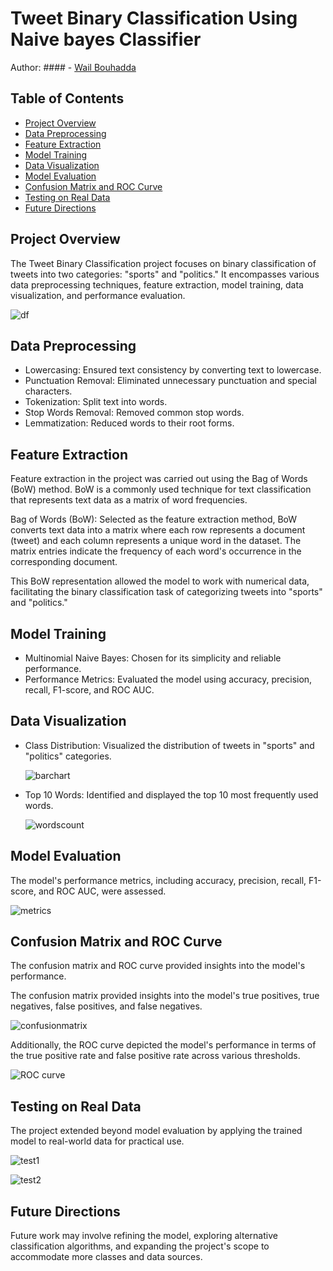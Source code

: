 # Tweet Binary Classification Using Naive bayes Classifier 


Author: #### - <a href="https://github.com/WailBouhadda">Wail Bouhadda</a>

## Table of Contents

- [Project Overview](#project-overview)
- [Data Preprocessing](#data-preprocessing)
- [Feature Extraction](#feature-extraction)
- [Model Training](#model-training)
- [Data Visualization](#data-visualization)
- [Model Evaluation](#model-evaluation)
- [Confusion Matrix and ROC Curve](#confusion-matrix-and-roc-curve)
- [Testing on Real Data](#testing-on-real-data)
- [Future Directions](#future-directions)

## Project Overview

The Tweet Binary Classification project focuses on binary classification of tweets into two categories: "sports" and "politics." It encompasses various data preprocessing techniques, feature extraction, model training, data visualization, and performance evaluation.

  ![df](https://github.com/WailBouhadda/Tweet-Binary-Classification-Using-Naive-bayes-Classifier/assets/47559086/e04e1ed7-62db-49fa-aa1b-215afae6a81e)


## Data Preprocessing

- Lowercasing: Ensured text consistency by converting text to lowercase.
- Punctuation Removal: Eliminated unnecessary punctuation and special characters.
- Tokenization: Split text into words.
- Stop Words Removal: Removed common stop words.
- Lemmatization: Reduced words to their root forms.

## Feature Extraction

Feature extraction in the  project was carried out using the Bag of Words (BoW) method. BoW is a commonly used technique for text classification that represents text data as a matrix of word frequencies.

Bag of Words (BoW): Selected as the feature extraction method, BoW converts text data into a matrix where each row represents a document (tweet) and each column represents a unique word in the dataset. The matrix entries indicate the frequency of each word's occurrence in the corresponding document.

This BoW representation allowed the model to work with numerical data, facilitating the binary classification task of categorizing tweets into "sports" and "politics."

## Model Training

- Multinomial Naive Bayes: Chosen for its simplicity and reliable performance.
- Performance Metrics: Evaluated the model using accuracy, precision, recall, F1-score, and ROC AUC.
  

## Data Visualization

- Class Distribution: Visualized the distribution of tweets in "sports" and "politics" categories.

  ![barchart](https://github.com/WailBouhadda/Tweet-Binary-Classification-Using-Naive-bayes-Classifier/assets/47559086/6990fa16-acb0-470b-b84a-8a8d59060ec7)

- Top 10 Words: Identified and displayed the top 10 most frequently used words.

  ![wordscount](https://github.com/WailBouhadda/Tweet-Binary-Classification-Using-Naive-bayes-Classifier/assets/47559086/d4df4cdb-8393-42e5-9158-f1c6e0242309)


## Model Evaluation

The model's performance metrics, including accuracy, precision, recall, F1-score, and ROC AUC, were assessed.

  ![metrics](https://github.com/WailBouhadda/Tweet-Binary-Classification-Using-Naive-bayes-Classifier/assets/47559086/c25b7d8a-853d-4bc2-ab37-7523f44fbffc)

## Confusion Matrix and ROC Curve

The confusion matrix and ROC curve provided insights into the model's performance.

The confusion matrix provided insights into the model's true positives, true negatives, false positives, and false negatives. 

  ![confusionmatrix](https://github.com/WailBouhadda/Tweet-Binary-Classification-Using-Naive-bayes-Classifier/assets/47559086/a6fb76a4-84a9-42ca-9af2-c95ca47df66c)

Additionally, the ROC curve depicted the model's performance in terms of the true positive rate and false positive rate across various thresholds.

  ![ROC curve](https://github.com/WailBouhadda/Tweet-Binary-Classification-Using-Naive-bayes-Classifier/assets/47559086/da080f9d-482c-406d-88b0-edd3399efb47)


## Testing on Real Data

The project extended beyond model evaluation by applying the trained model to real-world data for practical use.

  ![test1](https://github.com/WailBouhadda/Tweet-Binary-Classification-Using-Naive-bayes-Classifier/assets/47559086/9cc0b8b9-bdcb-47c7-9a37-ac17a2c057ae)

  ![test2](https://github.com/WailBouhadda/Tweet-Binary-Classification-Using-Naive-bayes-Classifier/assets/47559086/94f86dfd-4ba1-4666-873b-27613538393e)


## Future Directions

Future work may involve refining the model, exploring alternative classification algorithms, and expanding the project's scope to accommodate more classes and data sources.



